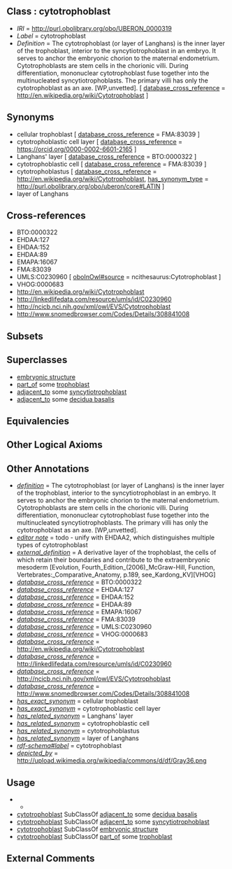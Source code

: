 
## Class : cytotrophoblast

 * *IRI* = http://purl.obolibrary.org/obo/UBERON_0000319
 * *Label* = cytotrophoblast
 * *Definition* = The cytotrophoblast (or layer of Langhans) is the inner layer of the trophoblast, interior to the syncytiotrophoblast in an embryo. It serves to anchor the embryonic chorion to the maternal endometrium. Cytotrophoblasts are stem cells in the chorionic villi. During differentiation, mononuclear cytotrophoblast fuse together into the multinucleated syncytiotrophoblasts. The primary villi has only the cytotrophoblast as an axe. [WP,unvetted]. [ [database_cross_reference](../../ef/oboInOwl#hasDbXref.md) = http://en.wikipedia.org/wiki/Cytotrophoblast ]

## Synonyms

 * cellular trophoblast [ [database_cross_reference](../../ef/oboInOwl#hasDbXref.md) = FMA:83039 ]
 * cytotrophoblastic cell layer [ [database_cross_reference](../../ef/oboInOwl#hasDbXref.md) = https://orcid.org/0000-0002-6601-2165 ]
 * Langhans' layer [ [database_cross_reference](../../ef/oboInOwl#hasDbXref.md) = BTO:0000322 ]
 * cytotrophoblastic cell [ [database_cross_reference](../../ef/oboInOwl#hasDbXref.md) = FMA:83039 ]
 * cytotrophoblastus [ [database_cross_reference](../../ef/oboInOwl#hasDbXref.md) = http://en.wikipedia.org/wiki/Cytotrophoblast, [has_synonym_type](../../pe/oboInOwl#hasSynonymType.md) = http://purl.obolibrary.org/obo/uberon/core#LATIN ]
 * layer of Langhans

## Cross-references

 * BTO:0000322
 * EHDAA:127
 * EHDAA:152
 * EHDAA:89
 * EMAPA:16067
 * FMA:83039
 * UMLS:C0230960 [ [oboInOwl#source](../../ce/oboInOwl#source.md) = ncithesaurus:Cytotrophoblast ]
 * VHOG:0000683
 * http://en.wikipedia.org/wiki/Cytotrophoblast
 * http://linkedlifedata.com/resource/umls/id/C0230960
 * http://ncicb.nci.nih.gov/xml/owl/EVS/Cytotrophoblast
 * http://www.snomedbrowser.com/Codes/Details/308841008

## Subsets


## Superclasses

 * [embryonic structure](../../UBERON/50/UBERON_0002050.md)
 * [part_of](../../BFO/50/BFO_0000050.md) some [trophoblast](../../UBERON/88/UBERON_0000088.md)
 * [adjacent_to](../../RO/20/RO_0002220.md) some [syncytiotrophoblast](../../UBERON/71/UBERON_0000371.md)
 * [adjacent_to](../../RO/20/RO_0002220.md) some [decidua basalis](../../UBERON/53/UBERON_0000453.md)

## Equivalencies


## Other Logical Axioms


## Other Annotations

 * *[definition](../../IAO/15/IAO_0000115.md)* = The cytotrophoblast (or layer of Langhans) is the inner layer of the trophoblast, interior to the syncytiotrophoblast in an embryo. It serves to anchor the embryonic chorion to the maternal endometrium. Cytotrophoblasts are stem cells in the chorionic villi. During differentiation, mononuclear cytotrophoblast fuse together into the multinucleated syncytiotrophoblasts. The primary villi has only the cytotrophoblast as an axe. [WP,unvetted].
 * *[editor note](../../IAO/16/IAO_0000116.md)* = todo - unify with EHDAA2, which distinguishes multiple types of cytotrophoblast
 * *[external_definition](../../UBPROP/01/UBPROP_0000001.md)* = A derivative layer of the trophoblast, the cells of which retain their boundaries and contribute to the extraembryonic mesoderm [Evolution, Fourth_Edition_(2006)_McGraw-Hill, Function, Vertebrates:_Comparative_Anatomy, p.189, see_Kardong_KV][VHOG]
 * *[database_cross_reference](../../ef/oboInOwl#hasDbXref.md)* = BTO:0000322
 * *[database_cross_reference](../../ef/oboInOwl#hasDbXref.md)* = EHDAA:127
 * *[database_cross_reference](../../ef/oboInOwl#hasDbXref.md)* = EHDAA:152
 * *[database_cross_reference](../../ef/oboInOwl#hasDbXref.md)* = EHDAA:89
 * *[database_cross_reference](../../ef/oboInOwl#hasDbXref.md)* = EMAPA:16067
 * *[database_cross_reference](../../ef/oboInOwl#hasDbXref.md)* = FMA:83039
 * *[database_cross_reference](../../ef/oboInOwl#hasDbXref.md)* = UMLS:C0230960
 * *[database_cross_reference](../../ef/oboInOwl#hasDbXref.md)* = VHOG:0000683
 * *[database_cross_reference](../../ef/oboInOwl#hasDbXref.md)* = http://en.wikipedia.org/wiki/Cytotrophoblast
 * *[database_cross_reference](../../ef/oboInOwl#hasDbXref.md)* = http://linkedlifedata.com/resource/umls/id/C0230960
 * *[database_cross_reference](../../ef/oboInOwl#hasDbXref.md)* = http://ncicb.nci.nih.gov/xml/owl/EVS/Cytotrophoblast
 * *[database_cross_reference](../../ef/oboInOwl#hasDbXref.md)* = http://www.snomedbrowser.com/Codes/Details/308841008
 * *[has_exact_synonym](../../ym/oboInOwl#hasExactSynonym.md)* = cellular trophoblast
 * *[has_exact_synonym](../../ym/oboInOwl#hasExactSynonym.md)* = cytotrophoblastic cell layer
 * *[has_related_synonym](../../ym/oboInOwl#hasRelatedSynonym.md)* = Langhans' layer
 * *[has_related_synonym](../../ym/oboInOwl#hasRelatedSynonym.md)* = cytotrophoblastic cell
 * *[has_related_synonym](../../ym/oboInOwl#hasRelatedSynonym.md)* = cytotrophoblastus
 * *[has_related_synonym](../../ym/oboInOwl#hasRelatedSynonym.md)* = layer of Langhans
 * *[rdf-schema#label](../../el/rdf-schema#label.md)* = cytotrophoblast
 * *[depicted_by](../../depicted/by/depicted_by.md)* = http://upload.wikimedia.org/wikipedia/commons/d/df/Gray36.png

## Usage

 * -
 * [cytotrophoblast](../../UBERON/19/UBERON_0000319.md) SubClassOf [adjacent_to](../../RO/20/RO_0002220.md) some [decidua basalis](../../UBERON/53/UBERON_0000453.md)
 * [cytotrophoblast](../../UBERON/19/UBERON_0000319.md) SubClassOf [adjacent_to](../../RO/20/RO_0002220.md) some [syncytiotrophoblast](../../UBERON/71/UBERON_0000371.md)
 * [cytotrophoblast](../../UBERON/19/UBERON_0000319.md) SubClassOf [embryonic structure](../../UBERON/50/UBERON_0002050.md)
 * [cytotrophoblast](../../UBERON/19/UBERON_0000319.md) SubClassOf [part_of](../../BFO/50/BFO_0000050.md) some [trophoblast](../../UBERON/88/UBERON_0000088.md)

## External Comments

